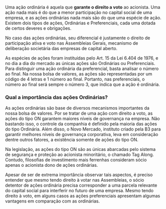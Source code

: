 Uma ação ordinária é aquela que **garante o direito a voto** ao acionista. Uma ação nada mais é do que a menor participação no capital social de uma empresa, e as ações ordinárias nada mais são do que uma espécie de ação. Existem dois tipos de ações, Ordinárias e Preferenciais, cada uma dotada de certos deveres e obrigações.

No caso das ações ordinárias, seu diferencial é justamente o direito de participação ativa e voto nas Assembleias Gerais, mecanismo de deliberação societária das empresas de capital aberto.

As espécies de ações foram instituídas pelo Art. 15 da Lei 6.404 de 1976, e no dia a dia do mercado as únicas ações são Ordinárias ou Preferenciais. Para distinguir uma ação ordinária da preferencial, basta analisar o número ao final. Na nossa bolsa de valores, as ações são representadas por um código de 4 letras e 1 número ao final. Portanto, nas preferenciais, o número ao final será sempre o número 3, que indica que a ação é ordinária.
### **Qual a importância das ações Ordinárias?**

As ações ordinárias são base de diversos mecanismos importantes da nossa bolsa de valores. Por se tratar de uma ação com direito a voto, as ações do tipo ON garantem maiores níveis de governança na empresa. Não bastando isso, o controle da companhia é definido pela maioria das ações do tipo Ordinária. Além disso, o Novo Mercado, instituto criado pela B3 para garantir melhores níveis de governança corporativa, leva em consideração dentre outros fatores, a existência somente de ações do tipo ON.

Na legislação, as ações do tipo ON são as únicas abarcadas pelo sistema de segurança e proteção ao acionista minoritário, o chamado Tag Along. Contudo, filosofias de investimento mais ferrenhas consideram sócio apenas o acionista dono de ações ordinárias.

Apesar de ser de extrema importância observar tais aspectos, é preciso entender que mesmo tendo direito à votar nas Assembleias, o sócio detentor de ações ordinária precisa corresponder a uma parcela relevante do capital social para interferir no futuro de uma empresa. Mesmo tendo direito à voto, em alguns casos as ações preferenciais apresentam algumas vantagens em comparação com as ordinárias.
